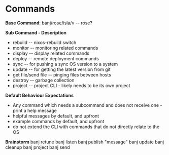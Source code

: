 # Commands


**Base Command**: banj/rose/isla/v -- rose?

**Sub Command - Description**
- rebuild -- nixos-rebuild switch
- monitor -- monitoring related commands 
- display -- display related commands
- deploy -- remote deployment commands 
- sync -- for pushing a sync OS version to a system
- update -- for getting the latest version from git
- get file/send file -- pinging files between hosts
- destroy -- garbage collection
- project -- project CLI - likely needs to be its 
    own project

**Default Behaviour Expectations**
- Any command which needs a subcommand and does not
    receive one - print a help message
- helpful messages by default, and upfront
- example commands by default, and upfront
- do not extend the CLI with commands that do not 
    directly relate to the OS


**Brainstorm**
banj retune
banj listen
banj publish "message"
banj update
banj cleanup
banj project
banj send
